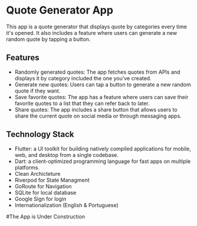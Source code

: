 # Quote Generator App

This app is a quote generator that displays quote by categories every time it's opened. It also includes a feature where users can generate a new random quote by tapping a button.

## Features

- Randomly generated quotes: The app fetches quotes from APIs and displays it by category included the one you've created.
- Generate new quotes: Users can tap a button to generate a new random quote if they want.
- Save favorite quotes: The app has a feature where users can save their favorite quotes to a list that they can refer back to later.
- Share quotes: The app includes a share button that allows users to share the current quote on social media or through messaging apps.

## Technology Stack

- Flutter: a UI toolkit for building natively compiled applications for mobile, web, and desktop from a single codebase.
- Dart: a client-optimized programming language for fast apps on multiple platforms.
- Clean Archicteture
- Riverpod for State Managment
- GoRoute for Navigation
- SQLite for local database 
- Google Sign for login 
- Internationalization (English & Portuguese)


#The App is Under Construction 
